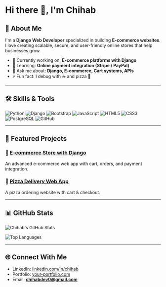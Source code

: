 # Hi there 👋, I'm Chihab

## 🚀 About Me
I'm a **Django Web Developer** specialized in building **E-commerce websites**.  
I love creating scalable, secure, and user-friendly online stores that help businesses grow.  

- 🔭 Currently working on: **E-commerce platforms with Django**
- 🌱 Learning: **Online payment integration (Stripe / PayPal)**
- 💬 Ask me about: **Django, E-commerce, Cart systems, APIs**
- ⚡ Fun fact: I debug with ☕ and pizza 🍕

---

## 🛠️ Skills & Tools
![Python](https://img.shields.io/badge/Python-3776AB?style=for-the-badge&logo=python&logoColor=white)
![Django](https://img.shields.io/badge/Django-092E20?style=for-the-badge&logo=django&logoColor=white)
![Bootstrap](https://img.shields.io/badge/Bootstrap-563D7C?style=for-the-badge&logo=bootstrap&logoColor=white)
![JavaScript](https://img.shields.io/badge/JavaScript-323330?style=for-the-badge&logo=javascript&logoColor=F7DF1E)
![HTML5](https://img.shields.io/badge/HTML5-E34F26?style=for-the-badge&logo=html5&logoColor=white)
![CSS3](https://img.shields.io/badge/CSS3-1572B6?style=for-the-badge&logo=css3&logoColor=white)
![PostgreSQL](https://img.shields.io/badge/PostgreSQL-316192?style=for-the-badge&logo=postgresql&logoColor=white)
![GitHub](https://img.shields.io/badge/GitHub-100000?style=for-the-badge&logo=github&logoColor=white)

---

## 📂 Featured Projects
### 🛒 [E-commerce Store with Django](https://github.com/Chi-hab/chihab/ecommerce-django)
An advanced e-commerce web app with cart, orders, and payment integration.

### 🍕 [Pizza Delivery Web App](https://github.com/Chi-hab/Chihab/pizzeria)
A pizza ordering website with cart & checkout.

---

## 📊 GitHub Stats
![Chihab's GitHub Stats](https://github-readme-stats.vercel.app/api?username=Chi-hab&show_icons=true&theme=radical)

![Top Languages](https://github-readme-stats.vercel.app/api/top-langs/?username=Chi-hab&layout=compact&theme=radical)

---

## 🌐 Connect With Me
- LinkedIn: [linkedin.com/in/chihab](https://linkedin.com/in/chihab)  
- Portfolio: [your-portfolio.com](https://your-portfolio.com)  
- Email: **chihabdev0@gmail.com**
